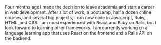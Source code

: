 Four months ago I made the decision to leave academia and start a career in web development. After a lot of work, a bootcamp, half a dozen online courses, and several big projects, I can now code in Javascript, Ruby, HTML, and CSS. I am most experienced with React and Ruby on Rails, but I look forward to learning other frameworks. I am currently working on a language learning app that uses React on the frontend and a Rails API on the backend.
